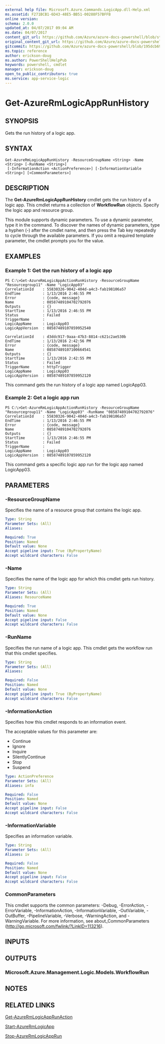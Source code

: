 ```yaml
---
external help file: Microsoft.Azure.Commands.LogicApp.dll-Help.xml
ms.assetid: F271BCB1-6D43-48E5-BB51-00288F57BFFB
online version:
schema: 2.0.0
updated_at: 04/07/2017 09:04 AM
ms.date: 04/07/2017
content_git_url: https://github.com/Azure/azure-docs-powershell/blob/staging/azureps-cmdlets-docs/ResourceManager/AzureRM.LogicApp/v2.8.0/Get-AzureRmLogicAppRunHistory.md
original_content_git_url: https://github.com/Azure/azure-docs-powershell/blob/staging/azureps-cmdlets-docs/ResourceManager/AzureRM.LogicApp/v2.8.0/Get-AzureRmLogicAppRunHistory.md
gitcommit: https://github.com/Azure/azure-docs-powershell/blob/195dcb690a30a5f2c0ecd5606483862547ef544a
ms.topic: reference
author: erickson-doug
ms.author: PowerShellHelpPub
keywords: powershell, cmdlet
manager: erickson-doug
open_to_public_contributors: true
ms.service: app-service-logic
---
```


# Get-AzureRmLogicAppRunHistory

## SYNOPSIS
Gets the run history of a logic app.

## SYNTAX

```
Get-AzureRmLogicAppRunHistory -ResourceGroupName <String> -Name <String> [-RunName <String>]
 [-InformationAction <ActionPreference>] [-InformationVariable <String>] [<CommonParameters>]
```

## DESCRIPTION
The **Get-AzureRmLogicAppRunHistory** cmdlet gets the run history of a logic app.
This cmdlet returns a collection of **WorkflowRun** objects.
Specify the logic app and resource group.

This module supports dynamic parameters.
To use a dynamic parameter, type it in the command.
To discover the names of dynamic parameters, type a hyphen (-) after the cmdlet name, and then press the Tab key repeatedly to cycle through the available parameters.
If you omit a required template parameter, the cmdlet prompts you for the value.

## EXAMPLES

### Example 1: Get the run history of a logic app
```
PS C:\>Get-AzureRmLogicAppActionRunHistory -ResourceGroupName "Resourcegroup11" -Name "LogicApp03"
CorrelationId    : 55830326-9042-404d-a4c3-fab198106a57
EndTime          : 1/13/2016 2:46:55 PM
Error            : {code, message}
Name             : 08587489104702792076
Outputs          : {}
StartTime        : 1/13/2016 2:46:55 PM
Status           : Failed
TriggerName      : 
LogicAppName     : LogicApp03
LogicAppVersion  : 08587489107859952540

CorrelationId    : d3ddc917-9aaa-47b3-8814-c621c2ae530b
EndTime          : 1/13/2016 2:42:56 PM
Error            : {code, message}
Name             : 08587489107100664541
Outputs          : {}
StartTime        : 1/13/2016 2:42:55 PM
Status           : Failed
TriggerName      : httpTrigger
LogicAppName     : LogicApp03
LogicAppVersion  : 08587489107859952120
```

This command gets the run history of a logic app named LogicApp03.

### Example 2: Get a logic app run
```
PS C:\>Get-AzureRmLogicAppActionRunHistory -ResourceGroupName "Resourcegroup11" -Name "LogicApp03" -RunName "08587489104702792076"
CorrelationId    : 55830326-9042-404d-a4c3-fab198106a57
EndTime          : 1/13/2016 2:46:55 PM
Error            : {code, message}
Name             : 08587489104702792076
Outputs          : {}
StartTime        : 1/13/2016 2:46:55 PM
Status           : Failed
TriggerName      : 
LogicAppName     : LogicApp03
LogicAppVersion  : 08587489107859952120
```

This command gets a specific logic app run for the logic app named LogicApp03.

## PARAMETERS

### -ResourceGroupName
Specifies the name of a resource group that contains the logic app.

```yaml
Type: String
Parameter Sets: (All)
Aliases: 

Required: True
Position: Named
Default value: None
Accept pipeline input: True (ByPropertyName)
Accept wildcard characters: False
```

### -Name
Specifies the name of the logic app for which this cmdlet gets run history.

```yaml
Type: String
Parameter Sets: (All)
Aliases: ResourceName

Required: True
Position: Named
Default value: None
Accept pipeline input: False
Accept wildcard characters: False
```

### -RunName
Specifies the run name of a logic app.
This cmdlet gets the workflow run that this cmdlet specifies.

```yaml
Type: String
Parameter Sets: (All)
Aliases: 

Required: False
Position: Named
Default value: None
Accept pipeline input: True (ByPropertyName)
Accept wildcard characters: False
```

### -InformationAction
Specifies how this cmdlet responds to an information event.

The acceptable values for this parameter are:

- Continue
- Ignore
- Inquire
- SilentlyContinue
- Stop
- Suspend

```yaml
Type: ActionPreference
Parameter Sets: (All)
Aliases: infa

Required: False
Position: Named
Default value: None
Accept pipeline input: False
Accept wildcard characters: False
```

### -InformationVariable
Specifies an information variable.

```yaml
Type: String
Parameter Sets: (All)
Aliases: iv

Required: False
Position: Named
Default value: None
Accept pipeline input: False
Accept wildcard characters: False
```

### CommonParameters
This cmdlet supports the common parameters: -Debug, -ErrorAction, -ErrorVariable, -InformationAction, -InformationVariable, -OutVariable, -OutBuffer, -PipelineVariable, -Verbose, -WarningAction, and -WarningVariable. For more information, see about_CommonParameters (http://go.microsoft.com/fwlink/?LinkID=113216).

## INPUTS

## OUTPUTS

### Microsoft.Azure.Management.Logic.Models.WorkflowRun

## NOTES

## RELATED LINKS

[Get-AzureRmLogicAppRunAction](./Get-AzureRmLogicAppRunAction.md)

[Start-AzureRmLogicApp](./Start-AzureRmLogicApp.md)

[Stop-AzureRmLogicAppRun](./Stop-AzureRmLogicAppRun.md)


